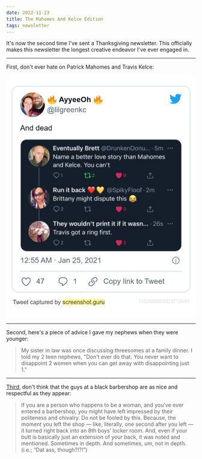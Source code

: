 ```yaml
---
date: 2022-11-23
title: The Mahomes And Kelce Edition
tags: newsletter
---
```


It's now the second time I've sent a Thanksgiving newsletter. This officially makes this newsletter the longest creative endeavor I've ever engaged in.

---

First, don't ever hate on Patrick Mahomes and Travis Kelce:

![mahomes](https://raw.githubusercontent.com/muneer78/muneer78.github.io/master/images/mahomes.png)

---

Second, here's a piece of advice I gave my nephews when they were younger:

> My sister in law was once discussing threesomes at a family dinner. I told my 2 teen nephews, "Don't ever do that. You never want to disappoint 2 women when you can get away with disappointing just 1."

---

[Third](https://www.theroot.com/10-things-you-need-to-know-about-the-black-barbershop-1822521573), don't think that the guys at a black barbershop are as nice and respectful as they appear:

> If you are a person who happens to be a woman, and you’ve ever entered a barbershop, you might have left impressed by their politeness and chivalry. Do not be fooled by this. Because, the moment you left the shop — like, literally, one second after you left — it turned right back into an 8th boys’ locker room. And, even if your butt is basically just an extension of your back, it was noted and mentioned. Sometimes in depth. And sometimes, um, not in depth. (i.e.; “Dat ass, though?!?!”)